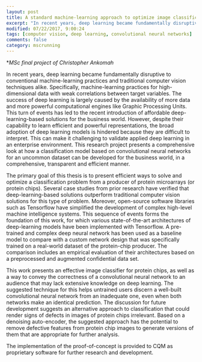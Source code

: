 ```yaml
---
layout: post
title: A standard machine-learning approach to optimize image classification for protein microarrays
excerpt: "In recent years, deep learning became fundamentally disruptive to conventional machine-learning practices and traditional computer vision techniques alike. Specifically, machine-learning practices for high-dimensional data with weak correlations between target variables. The success of deep learning is largely caused by the availability of more data and more powerful computational engines like Graphic Processing Units."
modified: 07/22/2017, 9:00:24
tags: [computer vision, deep learning, convolutional neural networks]
comments: false
category: mscrunning
---
```


**MSc final project of Christopher Ankomah*

In recent years, deep learning became fundamentally disruptive to conventional machine-learning practices and traditional computer vision techniques alike. Specifically, machine-learning practices for high-dimensional data with weak correlations between target variables. The success of deep learning is largely caused by the availability of more data and more powerful computational engines like Graphic Processing Units. This turn of events has led to the recent introduction of affordable deep-learning-based solutions for the business world. However, despite their capability to learn efficient and powerful representations, the broad adoption of deep learning models is hindered because they are difficult to interpret. This can make it challenging to validate applied deep learning in an enterprise environment. This research project presents a comprehensive look at how a classification model based on convolutional neural networks for an uncommon dataset can be developed for the business world, in a comprehensive, transparent and efficient manner.

The primary goal of this thesis is to present efficient ways to solve and optimize a classification problem from a producer of protein microarrays (or protein chips). Several case studies from prior research have verified that deep-learning-based solutions outperform traditional computer vision solutions for this type of problem. Moreover, open-source software libraries such as Tensorflow have simplified the development of complex high-level machine intelligence systems. This sequence of events forms the foundation of this work, for which various state-of-the-art architectures of deep-learning models have been implemented with Tensorflow. A pre-trained and complex deep neural network has been used as a baseline model to compare with a custom network design that was specifically trained on a real-world dataset of the protein-chip producer. The comparison includes an empirical evaluation of their architectures based on a preprocessed and augmented confidential data set.

This work presents an effective image classifier for protein chips, as well as a way to convey the correctness of a convolutional neural network to an audience that may lack extensive knowledge on deep learning. The suggested technique for this helps untrained users discern a well-built convolutional neural network from an inadequate one, even when both networks make an identical prediction. The discussion for future development suggests an alternative approach to classification that could render signs of defects in images of protein chips irrelevant. Based on a denoising auto-encoder, the suggested approach has the potential to remove defective features from protein chip images to generate versions of them that are appropriate for further analysis.

The implementation of the proof-of-concept is provided to CQM as proprietary software for further research and development.

